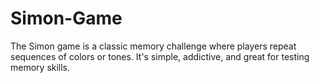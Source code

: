 # Simon-Game
The Simon game is a classic memory challenge where players repeat sequences of colors or tones. It's simple, addictive, and great for testing memory skills.
